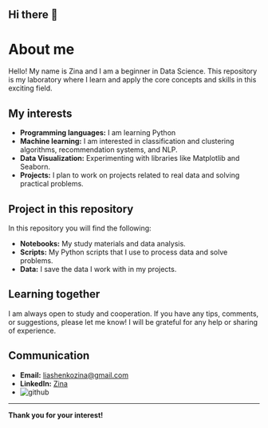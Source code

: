 ## Hi there 👋

# About me

Hello! My name is Zina and I am a beginner in Data Science. This repository is my laboratory where I learn and apply the core concepts and skills in this exciting field.

## My interests

- **Programming languages:** I am learning Python
- **Machine learning:** I am interested in classification and clustering algorithms, recommendation systems, and NLP.
- **Data Visualization:** Experimenting with libraries like Matplotlib and Seaborn.
- **Projects:** I plan to work on projects related to real data and solving practical problems.

## Project in this repository

In this repository you will find the following:

- **Notebooks:** My study materials and data analysis.
- **Scripts:** My Python scripts that I use to process data and solve problems.
- **Data:** I save the data I work with in my projects.

## Learning together

I am always open to study and cooperation. If you have any tips, comments, or suggestions, please let me know! I will be grateful for any help or sharing of experience.

## Communication

- **Email:** liashenkozina@gmail.com
- **LinkedIn:** [Zina]([https://www.linkedin.com/in/yourname/](https://www.linkedin.com/in/zinaida-liashenko/))
- ![github](https://github.com/zinaliashenko)

---
**Thank you for your interest!**

<!--
**zinaliashenko/zinaliashenko** is a ✨ _special_ ✨ repository because its `README.md` (this file) appears on your GitHub profile.

Here are some ideas to get you started:

- 🔭 I’m currently working on ...
- 🌱 I’m currently learning ...
- 👯 I’m looking to collaborate on ...
- 🤔 I’m looking for help with ...
- 💬 Ask me about ...
- 📫 How to reach me: ...
- 😄 Pronouns: ...
- ⚡ Fun fact: ...
-->
